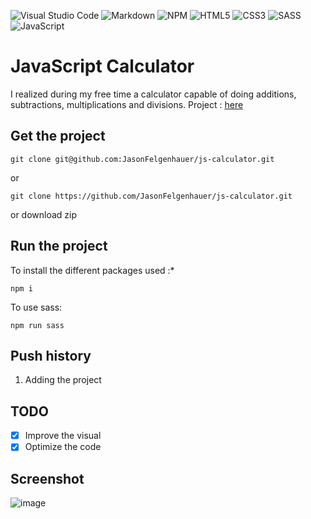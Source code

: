 ![Visual Studio Code](https://img.shields.io/badge/Visual%20Studio%20Code-0078d7.svg?style=for-the-badge&logo=visual-studio-code&logoColor=white) ![Markdown](https://img.shields.io/badge/markdown-%23000000.svg?style=for-the-badge&logo=markdown&logoColor=white) ![NPM](https://img.shields.io/badge/NPM-%23000000.svg?style=for-the-badge&logo=npm&logoColor=white) ![HTML5](https://img.shields.io/badge/html5-%23E34F26.svg?style=for-the-badge&logo=html5&logoColor=white) ![CSS3](https://img.shields.io/badge/css3-%231572B6.svg?style=for-the-badge&logo=css3&logoColor=white) ![SASS](https://img.shields.io/badge/SASS-hotpink.svg?style=for-the-badge&logo=SASS&logoColor=white) ![JavaScript](https://img.shields.io/badge/javascript-%23323330.svg?style=for-the-badge&logo=javascript&logoColor=%23F7DF1E)

# JavaScript Calculator

I realized during my free time a calculator capable of doing additions, subtractions, multiplications and divisions.
Project : [here](http://calculator.jason-fel.be)

## Get the project

```
git clone git@github.com:JasonFelgenhauer/js-calculator.git
```

or

```
git clone https://github.com/JasonFelgenhauer/js-calculator.git
```

or download zip

## Run the project

To install the different packages used :\*

```
npm i
```

To use sass:

```
npm run sass
```

## Push history

1. Adding the project

## TODO

-   [x] Improve the visual
-   [x] Optimize the code

## Screenshot

![image](http://pics.jason-fel.be/uploads/1648226197JavaScript%20Calculator%20-%20Opera.jpg)
